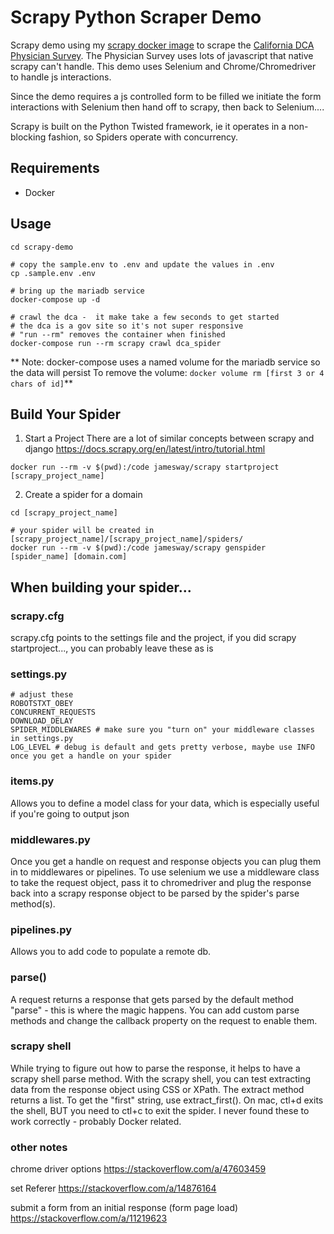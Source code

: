 # Scrapy Python Scraper Demo
Scrapy demo using my [scrapy docker image](https://hub.docker.com/r/jamesway/scrapy/) to scrape the [California DCA Physician Survey](https://search.dca.ca.gov/physicianSurvey).
The Physician Survey uses lots of javascript that native scrapy can't handle. This demo uses Selenium and Chrome/Chromedriver to handle js interactions.

Since the demo requires a js controlled form to be filled we initiate the form interactions with Selenium then hand off to scrapy, then back to Selenium....

Scrapy is built on the Python Twisted framework, ie it operates in a non-blocking fashion, so Spiders operate with concurrency.


## Requirements
- Docker

## Usage
```
cd scrapy-demo

# copy the sample.env to .env and update the values in .env
cp .sample.env .env

# bring up the mariadb service
docker-compose up -d

# crawl the dca -  it make take a few seconds to get started
# the dca is a gov site so it's not super responsive
# "run --rm" removes the container when finished
docker-compose run --rm scrapy crawl dca_spider
```

** Note: docker-compose uses a named volume for the mariadb service so the data will persist
To remove the volume: ```docker volume rm [first 3 or 4 chars of id]```**

## Build Your Spider

1. Start a Project
There are a lot of similar concepts between scrapy and django
https://docs.scrapy.org/en/latest/intro/tutorial.html
```
docker run --rm -v $(pwd):/code jamesway/scrapy startproject [scrapy_project_name]
```

2. Create a spider for a domain
```
cd [scrapy_project_name]

# your spider will be created in [scrapy_project_name]/[scrapy_project_name]/spiders/
docker run --rm -v $(pwd):/code jamesway/scrapy genspider [spider_name] [domain.com]
```  

## When building your spider...
### scrapy.cfg
scrapy.cfg points to the settings file and the project, if you did scrapy startproject..., you can probably leave these as is

### settings.py
```
# adjust these
ROBOTSTXT_OBEY
CONCURRENT_REQUESTS
DOWNLOAD_DELAY
SPIDER_MIDDLEWARES # make sure you "turn on" your middleware classes in settings.py
LOG_LEVEL # debug is default and gets pretty verbose, maybe use INFO once you get a handle on your spider
```  

### items.py
Allows you to define a model class for your data, which is especially useful if you're going to output json  

### middlewares.py
Once you get a handle on request and response objects you can plug them in to middlewares or pipelines. To use selenium we use a middleware class to take the request object, pass it to chromedriver and plug the response back into a scrapy response object to be parsed by the spider's parse method(s).  

### pipelines.py
Allows you to add code to populate a remote db.

### parse()
A request returns a response that gets parsed by the default method "parse" - this is where the magic happens. You can add custom parse methods and change the callback property on the request to enable them.  

### scrapy shell
While trying to figure out how to parse the response, it helps to have a scrapy shell parse method. With the scrapy shell, you can test extracting data from the response object using CSS or XPath. The extract method returns a list. To get the "first" string, use extract_first(). On mac, ctl+d exits the shell, BUT you need to ctl+c to exit the spider. I never found these to work correctly - probably Docker related.  

### other notes
chrome driver options
https://stackoverflow.com/a/47603459

set Referer
https://stackoverflow.com/a/14876164

submit a form from an initial response (form page load)
https://stackoverflow.com/a/11219623
